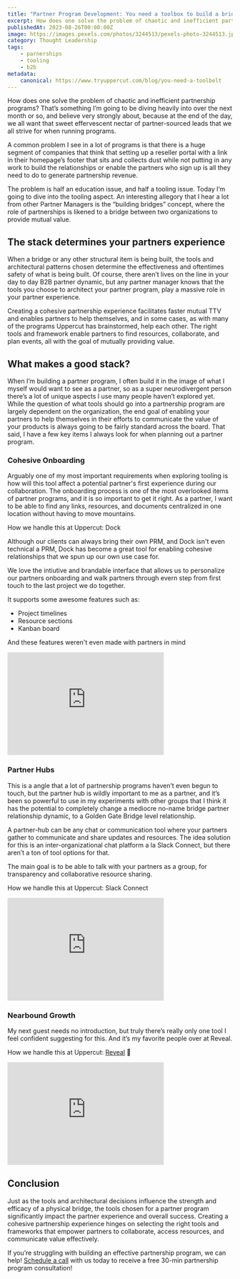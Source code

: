 ```yaml
---
title: "Partner Program Development: You need a toolbox to build a bridge 🛠🌉"
excerpt: How does one solve the problem of chaotic and inefficient partnership programs? That’s something I’m going to be diving heavily into over the next month or so, and believe very strongly about
publishedAt: 2023-08-26T00:00:00Z
image: https://images.pexels.com/photos/3244513/pexels-photo-3244513.jpeg?auto=compress&cs=tinysrgb&w=1260&h=750&dpr=2
category: Thought Leadership
tags:
    - parnerships
    - tooling
    - b2b
metadata:
    canonical: https://www.tryuppercut.com/blog/you-need-a-toolbelt
---
```


How does one solve the problem of chaotic and inefficient partnership programs? That’s something I’m going to be diving heavily into over the next month or so, and believe very strongly about, because at the end of the day, we all want that sweet effervescent nectar of partner-sourced leads that we all strive for when running programs.

A common problem I see in a lot of programs is that there is a huge segment of companies that think that setting up a reseller portal with a link in their homepage’s footer that sits and collects dust while not putting in any work to build the relationships or enable the partners who sign up is all they need to do to generate partnership revenue. 

The problem is half an education issue, and half a tooling issue. Today I’m going to dive into the tooling aspect. An interesting allegory that I hear a lot from other Partner Managers is the “building bridges” concept, where the role of partnerships is likened to a bridge between two organizations to provide mutual value. 

## The stack determines your partners experience

When a bridge or any other structural item is being built, the tools and architectural patterns chosen determine the effectiveness and oftentimes safety of what is being built. Of course, there aren’t lives on the line in your day to day B2B partner dynamic, but any partner manager knows that the tools you choose to architect your partner program, play a massive role in your partner experience. 

Creating a cohesive partnership experience facilitates faster mutual TTV and enables partners to help themselves, and in some cases, as with many of the programs Uppercut has brainstormed, help each other. The right tools and framework enable partners to find resources, collaborate, and plan events, all with the goal of mutually providing value. 

## What makes a good stack?

When I’m building a partner program, I often build it in the image of what I myself would want to see as a partner, so as a super neurodivergent person there’s a lot of unique aspects I use many people haven’t explored yet. While the question of what tools should go into a partnership program are largely dependent on the organization, the end goal of enabling your partners to help themselves in their efforts to communicate the value of your products is always going to be fairly standard across the board. That said, I have a few key items I always look for when planning out a partner program. 

### Cohesive Onboarding

Arguably one of my most important requirements when exploring tooling is how will this tool affect a potential partner's first experience during our collaboration. The onboarding process is one of the most overlooked items of partner programs, and it is so important to get it right. As a partner, I want to be able to find any links, resources, and documents centralized in one location without having to move mountains. 

How we handle this at Uppercut: Dock

Although our clients can always bring their own PRM, and Dock isn't even technical a PRM, Dock has become a great tool for enabling cohesive relationships that we spun up our own use case for. 

We love the intiutive and brandable interface that allows us to personalize our partners onboarding and walk partners through evern step from first touch to the last project we do together. 

It supports some awesome features such as:

- Project timelines
- Resource sections
- Kanban board

And these features weren't even made with partners in mind 

<iframe width="350" height="230" src="https://www.youtube.com/embed/-PWwbXoDJMs?si=jwPmf5farGPPXwnO" title="YouTube video player" frameborder="0" allow="accelerometer; autoplay; clipboard-write; encrypted-media; gyroscope; picture-in-picture; web-share" allowfullscreen></iframe>

### Partner Hubs
This is a angle that a lot of partnership programs haven’t even begun to touch, but the partner hub is wildly important to me as a partner, and it’s been so powerful to use in my experiments with other groups that I think it has the potential to completely change a mediocre no-name bridge partner relationship dynamic, to a Golden Gate Bridge level relationship. 

A partner-hub can be any chat or communication tool where your partners gather to communicate and share updates and resources. The idea solution for this is an inter-organizational chat platform a la Slack Connect, but there aren’t a ton of tool options for that.

The main goal is to be able to talk with your partners as a group, for transparency and collaborative resource sharing. 

How we handle this at Uppercut: Slack Connect

<iframe width="350" height="230" src="https://www.youtube.com/embed/eeBYYCVO2jM?si=IHsRaLR_LmN1eKLf" title="YouTube video player" frameborder="0" allow="accelerometer; autoplay; clipboard-write; encrypted-media; gyroscope; picture-in-picture; web-share" allowfullscreen></iframe>

### Nearbound Growth

My next guest needs no introduction, but truly there’s really only one tool I feel confident suggesting for this. And it’s my favorite people over at Reveal. 

How we handle this at Uppercut: [Reveal](https://reveal.co/) 🔮

<iframe width="350" height="230" src="https://www.youtube.com/embed/nD9YmT_L8xw?si=EJJ0f2Fx8oGyL321" title="YouTube video player" frameborder="0" allow="accelerometer; autoplay; clipboard-write; encrypted-media; gyroscope; picture-in-picture; web-share" allowfullscreen></iframe>

## Conclusion

Just as the tools and architectural decisions influence the strength and efficacy of a physical bridge, the tools chosen for a partner program significantly impact the partner experience and overall success. Creating a cohesive partnership experience hinges on selecting the right tools and frameworks that empower partners to collaborate, access resources, and communicate value effectively. 

If you’re struggling with building an effective partnership program, we can help! [Schedule a call](https://calendly.com/jbohrman/30min) with us today to receive a free 30-min partnership program consultation!